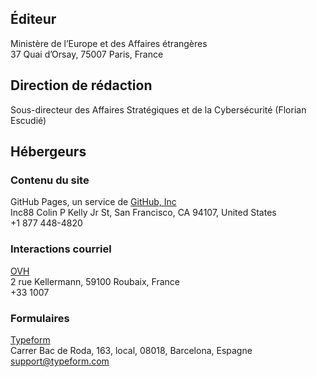 ## Éditeur

Ministère de l’Europe et des Affaires étrangères<br>
37 Quai d’Orsay, 75007 Paris, France

## Direction de rédaction

Sous-directeur des Affaires Stratégiques et de la Cybersécurité (Florian Escudié)

## Hébergeurs

### Contenu du site

GitHub Pages, un service de [GitHub, Inc](https://github.com)<br>
Inc88 Colin P Kelly Jr St, San Francisco, CA 94107, United States<br>
+1 877 448-4820

### Interactions courriel

[OVH](https://www.ovh.com/)<br>
2 rue Kellermann, 59100 Roubaix, France<br>
+33 1007

### Formulaires

[Typeform](https://www.typeform.com)<br>
Carrer Bac de Roda, 163, local, 08018, Barcelona, Espagne<br>
support@typeform.com
